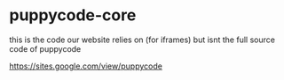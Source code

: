 # puppycode-core
this is the code our website relies on (for iframes) but isnt the full source code of puppycode

https://sites.google.com/view/puppycode
